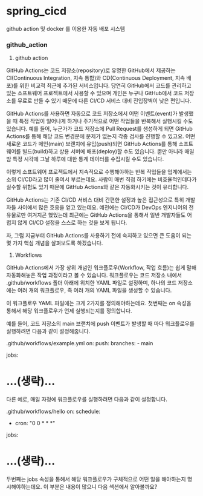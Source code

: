 # spring_cicd
github action 및 docker 를 이용한 자동 배포 시스템



<h3>github_action</h3>

1. github action

GitHub Actions는 코드 저장소(repository)로 유명한 GitHub에서 제공하는 CI(Continuous Integration, 지속 통합)와 CD(Continuous Deployment, 지속 배포)를 위한 비교적 최근에 추가된 서비스입니다. 당연히 GitHub에서 코드를 관리하고 있는 소프트웨어 프로젝트에서 사용할 수 있으며 개인은 누구나 GitHub에서 코드 저장소를 무료로 만들 수 있기 때문에 다른 CI/CD 서비스 대비 진입장벽이 낮은 편입니다.

GitHub Actions를 사용하면 자동으로 코드 저장소에서 어떤 이벤트(event)가 발생했을 때 특정 작업이 일어나게 하거나 주기적으로 어떤 작업들을 반복해서 실행시킬 수도 있습니다. 예를 들어, 누군가가 코드 저장소에 Pull Request를 생성하게 되면 GitHub Actions를 통해 해당 코드 변경분에 문제가 없는지 각종 검사를 진행할 수 있고요. 어떤 새로운 코드가 메인(main) 브랜치에 유입(push)되면 GitHub Actions를 통해 소프트웨어를 빌드(build)하고 상용 서버에 배포(deploy)할 수도 있습니다. 뿐만 아니라 매일 밤 특정 시각에 그날 하루에 대한 통계 데이터를 수집시킬 수도 있습니다.

이렇게 소프트웨어 프로젝트에서 지속적으로 수행해야하는 반복 작업들을 업계에서는 소위 CI/CD라고 많이 줄여서 부르는데요. 사람이 매번 직접 하기에는 비효율적인데다가 실수할 위험도 있기 때문에 GitHub Actions와 같은 자동화시키는 것이 유리합니다.

GitHub Actions는 기존 CI/CD 서비스 대비 간편한 설정과 높은 접근성으로 특히 개발자들 사이에서 많은 호응을 얻고 있는데요. 예전에는 CI/CD가 DevOps 엔지니어의 전유물로만 여겨지곤 했었는데 최근에는 GitHub Actions을 통해서 일반 개발자들도 어렵지 않게 CI/CD 설정을 스스로 하는 것을 보게 됩니다.

자, 그럼 지금부터 GitHub Actions를 사용하기 전에 숙지하고 있으면 큰 도움이 되는 몇 가지 핵심 개념을 살펴보도록 하겠습니다.


1. Workflows

GitHub Actions에서 가장 상위 개념인 워크플로우(Workflow, 작업 흐름)는 쉽게 말해 자동화해놓은 작업 과정이라고 볼 수 있습니다. 워크플로우는 코드 저장소 내에서 .github/workflows 폴더 아래에 위치한 YAML 파일로 설정하며, 하나의 코드 저장소에는 여러 개의 워크플로우, 즉 여러 개의 YAML 파일을 생성할 수 있습니다.

이 워크플로우 YAML 파일에는 크게 2가지를 정의해야하는데요. 첫번째는 on 속성을 통해서 해당 워크플로우가 언제 실행되는지를 정의합니다.

예를 들어, 코드 저장소의 main 브랜치에 push 이벤트가 발생할 때 마다 워크플로우를 실행하려면 다음과 같이 설정해줍니다.

.github/workflows/example.yml
on:
  push:
    branches:
      - main

jobs:
  # ...(생략)...
  
  
다른 예로, 매일 자정에 워크플로우를 실행하려면 다음과 같이 설정합니다.

.github/workflows/hello
on:
  schedule:
  - cron: "0 0 * * *"

jobs:
  # ...(생략)...
두번째는 jobs 속성을 통해서 해당 워크플로우가 구체적으로 어떤 일을 해야하는지 명시해야하는데요. 이 부분은 내용이 많으니 다음 섹션에서 알아볼까요?


  
